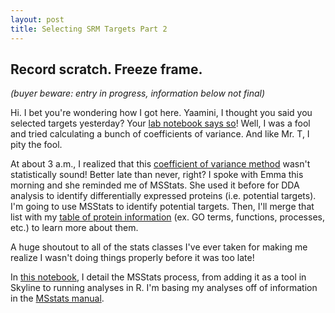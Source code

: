 ```yaml
---
layout: post
title: Selecting SRM Targets Part 2
---
```


## Record scratch. Freeze frame.

*(buyer beware: entry in progress, information below not final)*

Hi. I bet you're wondering how I got here. Yaamini, I thought you said you selected targets yesterday? Your [lab notebook says so](https://yaaminiv.github.io/Selecting-SRM-Targets/)! Well, I was a fool and tried calculating a bunch of coefficients of variance. And like Mr. T, I pity the fool.

At about 3 a.m., I realized that this [coefficient of variance method](https://github.com/RobertsLab/project-oyster-oa/blob/master/notebooks/2017-05-11-Selecting-SRM-Targets.ipynb) wasn't statistically sound! Better late than never, right? I spoke with Emma this morning and she reminded me of MSStats. She used it before for DDA analysis to identify differentially expressed proteins (i.e. potential targets). I'm going to use MSStats to identify potential targets. Then, I'll merge that list with my [table of protein information](https://raw.githubusercontent.com/RobertsLab/project-oyster-oa/master/analyses/DNR_Preliminary_Analyses_20170321/all-proteins-go-terms/Proteins-GO-terms.tabular) (ex. GO terms, functions, processes, etc.) to learn more about them.

A huge shoutout to all of the stats classes I've ever taken for making me realize I wasn't doing things properly before it was too late!

In [this notebook](https://github.com/RobertsLab/project-oyster-oa/blob/master/notebooks/2017-05-12-Selecting-SRM-Targets-with-MSstats.ipynb), I detail the MSStats process, from adding it as a tool in Skyline to running analyses in R. I'm basing my analyses off of information in the [MSstats manual](https://bioconductor.org/packages/release/bioc/vignettes/MSstats/inst/doc/MSstats-manual.pdf).

